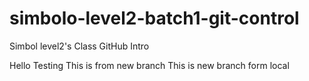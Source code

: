 # simbolo-level2-batch1-git-control
Simbol level2's Class GitHub Intro

Hello Testing This is from new branch
This is new branch form local